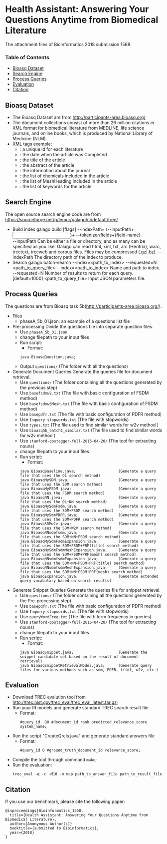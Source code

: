 # Health Assistant: Answering Your Questions Anytime from Biomedical Literature
The attachment files of Bioinformatics 2018 submission 1568.

### Table of Contents
- <a href='#bioasq_dataset'>Bioasq Dataset</a>
- <a href='#search_engine'>Search Engine</a>
- <a href='#process_questions'>Process Queries</a>
- <a href='#evaluation'>Evaluation</a>
- <a href='#citation'>Citation</a>


## Bioasq Dataset
- The Bioasq Dataset are from http://participants-area.bioasq.org/
- The document collections consist of more than 26 million citations in XML format for biomedical literature from MEDLINE, life science journals, and online books, which is produced by National Library of Medicine (NLM).
- XML tags example:
	- <PMID>: a unique id for each literature
	- <DateCompleted>: the date when the article was Completed
	- <ArticleTitle>: the title of the article 
	- <Abstract>: the abstract of the article 
	- <MedlineJournalInfo>: the information about the journal
	- <ChemicalList>: the list of chemicals included in the article
	- <MeshHeadingList>: the list of MeshHeading included in the article
	- <KeywordList>: the list of keywords for the article

## Search Engine
The open source search engine code are from https://sourceforge.net/p/lemur/galago/ci/default/tree/
- Build index 
	galago build [flags] --indexPath=<index> (--inputPath+<input>)+ --tokenizer/fields+{field-name}   
	--inputPath   Can be either a file or directory, and as many can be specified as you like.  Galago can read html, xml, txt, arc (Heritrix), warc, trectext, trecweb and corpus files.  Files may be compressed (.gz|.bz).
	--indexPath   The directory path of the index to produce.	
- Search 
	galago batch-search --index=<path_to_index> --requested=N <path_to_query_file>
	--index=<path_to_index>          Name and path to index.
	--requested=N                    Number of results to return for each query.  \[default=1000\]
	<path_to_query_file>             Input JSON parameters file.
	
## Process Queries
The questions are from Bioasq task 5b(http://participants-area.bioasq.org/).
- Files 
	- phaseA_5b_01.json: an example of a questions list file 
- Pre-processing
  Divide the questions file into separate question files.
	- Use ```phaseA_5b_01.json```
	- change filepath to your input files
	- Run script:
		- Format:   
	  	```
	 	java BioasqQuestion.java;
	- Output ```questions/``` (The folder with all the questions)
- Generate Document Queries
  Generate the queries file for document retrieval.
	- Use ```questions/```            (The folder containing all the questions generated by the previous step)	
	- Use ```basefsdmw2.txt```        (The file with basic configuration of FSDM method)
	- Use ```basefsdmw3Mesh.txt```    (The file with basic configuration of FSDM method)
	- Use ```basepdfr.txt```		  (The file with basic configuration of PDFR method)
	- Use ```Inquery stopwords.txt```     (The file with stopwords)
	- Use ```types.txt```             (The file used to find similar words for w2v method )
	- Use ```bioasq5b_batch1_similar.txt```     (The file used to find similar words for w2v method )
	- Use ```stanford-postagger-full-2015-04-20/```            (The tool for extracting nouns)
	- change filepath to your input files
	- Run script:
		- Format:   
	  	```
	 	java BioasqBaseline.java;  					(Generate a query file that uses the QL search method)
		java BioasqMySDM.java;  					(Generate a query file that uses the SDM search method)
		java BioasqMyFSDM.java;  					(Generate a query file that uses the FSDM search method)
		java BioasqNN.java;  						(Generate a query file that uses the QL+NN search method)
		java BioasqMySdmFsdm.java;  				(Generate a query file that uses the SDM+FSDM search method)
		java BioasqMySdmPDFR.java;  				(Generate a query file that uses the SDM+PDFR search method)
		java BioasqSDMw2v.java;  					(Generate a query file that uses the SDM+W2V search method)
		java BioasqNNsdmfsdm.java;  				(Generate a query file that uses the SDM+NN+FSDM search method)
		java BioasqMySdmFsdmExpansion.java;  		(Generate a query file that uses the SDM+FSDM+PRF(title) search method)
		java BioasqMySdmFsdmMeshExpansion.java;  	(Generate a query file that uses the SDM+FSDM+PRF(mesh) search method)
		java BioasqNNsdmfsdmExpansion.java;  		(Generate a query file that uses the SDM+NN+FSDM+PRF(title) search method)
		java BioasqNNsdmfsdmMeshExpansion.java;  	(Generate a query file that uses the SDM+NN+FSDM+PRF(mesh) search method)
		java BioasqExpansion.java;  				(Generate extended query vocabulary based on search results)
- Generate Snippet Queries
  Generate the queries file for snippet retrieval.
	- Use ```questions/```            (The folder containing all the questions generated by the Pre-processing step)	
	- Use ```basepdfr.txt```		  (The file with basic configuration of PDFR method)
	- Use ```Inquery stopwords.txt``` (The file with stopwords)
	- Use ```queryWordFreq.txt```     (The file with term frequency in queries)
	- Use ```stanford-postagger-full-2015-04-20/```            (The tool for extracting nouns)
	- change filepath to your input files
	- Run script:
		- Format:   
	  	```
	 	java BioasqSnippet.java;  					(Generate the snippet candidate set based on the result of document retrieval)
		java BioasqSnippetRetrievalModel.java;  	(Generate query files for various methods such as sdm, PDFR, tfidf, w2v, etc.)
## Evaluation
- Download TREC evalution tool from http://trec.nist.gov/trec_eval/trec_eval_latest.tar.gz;
- Run your IR models and generate standard TREC search result file
	- Format:   
	  ```
	  #query_id  Q0 #document_id rank predicted_relevance_score system_name;
	    ```
- Run the script "CreateQrels.java" and generate standard answers file
	- Format: 
	  ```
	  #query_id 0 #ground_truth_document_id relevance_score;
	  ```
- Compile the tool through command ```make```;
- Run the evaluation:
  ```
  trec_eval -q -c -M10 -m map path_to_answer_file path_to_result_file
## Citation
If you use our benchmark, please cite the following paper:

	@inproceedings{Bioinformatics_1568,
	  title={Health Assistant: Answering Your Questions Anytime from Biomedical Literature},
	  author={Anonymous Author(s)}
	  booktitle={submitted to Bioinformatics},
	  year={2018}
	}

